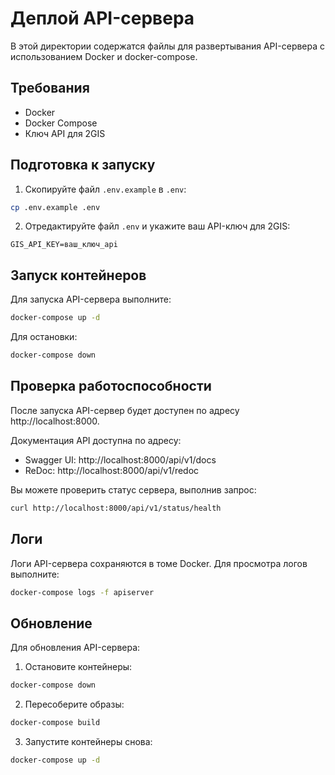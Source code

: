 # Деплой API-сервера

В этой директории содержатся файлы для развертывания API-сервера с использованием Docker и docker-compose.

## Требования

- Docker
- Docker Compose
- Ключ API для 2GIS

## Подготовка к запуску

1. Скопируйте файл `.env.example` в `.env`:

```bash
cp .env.example .env
```

2. Отредактируйте файл `.env` и укажите ваш API-ключ для 2GIS:

```
GIS_API_KEY=ваш_ключ_api
```

## Запуск контейнеров

Для запуска API-сервера выполните:

```bash
docker-compose up -d
```

Для остановки:

```bash
docker-compose down
```

## Проверка работоспособности

После запуска API-сервер будет доступен по адресу http://localhost:8000.

Документация API доступна по адресу:
- Swagger UI: http://localhost:8000/api/v1/docs
- ReDoc: http://localhost:8000/api/v1/redoc

Вы можете проверить статус сервера, выполнив запрос:

```bash
curl http://localhost:8000/api/v1/status/health
```

## Логи

Логи API-сервера сохраняются в томе Docker. Для просмотра логов выполните:

```bash
docker-compose logs -f apiserver
```

## Обновление

Для обновления API-сервера:

1. Остановите контейнеры:
```bash
docker-compose down
```

2. Пересоберите образы:
```bash
docker-compose build
```

3. Запустите контейнеры снова:
```bash
docker-compose up -d
``` 